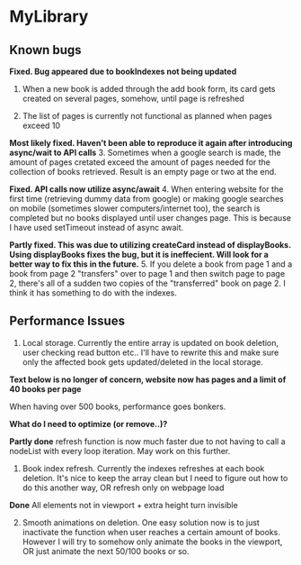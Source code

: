 # MyLibrary









## Known bugs

**Fixed. Bug appeared due to bookIndexes not being updated**
1. When a new book is added through the add book form, its card gets created on several pages, somehow, until page is refreshed

2. The list of pages is currently not functional as planned when pages exceed 10

**Most likely fixed. Haven't been able to reproduce it again after introducing async/wait to API calls**
3. Sometimes when a google search is made, the amount of pages cretated exceed the amount of pages needed for the collection of books retrieved. Result is an empty page or two at the end.

**Fixed. API calls now utilize async/await**
4. When entering website for the first time (retrieving dummy data from google) or making google searches on mobile (sometimes slower computers/internet too), the search is completed but no books displayed until user changes page. This is because I have used setTimeout instead of async await.

**Partly fixed. This was due to utilizing createCard instead of displayBooks. Using displayBooks fixes the bug, but it is ineffecient. Will look for a better way to fix this in the future.**
5. If you delete a book from page 1 and a book from page 2 "transfers" over to page 1 and then switch page to page 2, there's all of a sudden two copies of the "transferred" book on page 2. I think it has something to do with the indexes.



## Performance Issues

1. Local storage. Currently the entire array is updated on book deletion, user checking read button etc.. I'll have to rewrite this and make sure only the affected book gets updated/deleted in the local storage.

**Text below is no longer of concern, website now has pages and a limit of 40 books per page**

When having over 500 books, performance goes bonkers.

**What do I need to optimize (or remove..)?**

**Partly done** refresh function is now much faster due to not having to call a nodeList with every loop iteration. May work on this further.

1. Book index refresh. Currently the indexes refreshes at each book deletion. It's nice to keep the array clean but I need to figure out how to do this another way, OR refresh only on webpage load

**Done** All elements not in viewport + extra height turn invisible

2. Smooth animations on deletion. One easy solution now is to just inactivate the function when user reaches a certain amount of books. However I will try to somehow only animate the books in the viewport, OR just animate the next 50/100 books or so.


